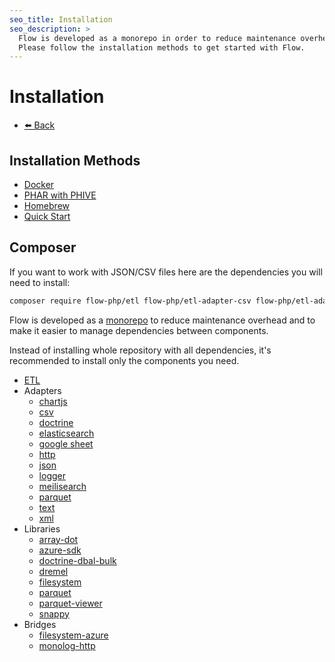 ```yaml
---
seo_title: Installation
seo_description: >
  Flow is developed as a monorepo in order to reduce maintenance overhead and to make it easier to manage dependencies between components.
  Please follow the installation methods to get started with Flow.
---
```


# Installation

- [⬅️️ Back](introduction.md)

## Installation Methods 

- [Docker](installation/docker.md)
- [PHAR with PHIVE](installation/phive.md)
- [Homebrew](installation/homebrew.md)
- [Quick Start](quick-start.md)

## Composer

If you want to work with JSON/CSV files here are the dependencies you will need to install:

```bash
composer require flow-php/etl flow-php/etl-adapter-csv flow-php/etl-adapter-json
```

Flow is developed as a [monorepo](https://tomasvotruba.com/blog/2019/10/28/all-you-always-wanted-to-know-about-monorepo-but-were-afraid-to-ask/) to reduce maintenance overhead and to make it easier to manage dependencies between components. 

Instead of installing whole repository with all dependencies, it's recommended to install only the components you need.

- [ETL](components/core/core.md)
- Adapters
    - [chartjs](components/adapters/chartjs.md)
    - [csv](components/adapters/csv.md)
    - [doctrine](components/adapters/doctrine.md)
    - [elasticsearch](components/adapters/elasticsearch.md)
    - [google sheet](components/adapters/google-sheet.md)
    - [http](components/adapters/http.md)
    - [json](components/adapters/json.md)
    - [logger](components/adapters/logger.md)
    - [meilisearch](components/adapters/meilisearch.md)
    - [parquet](components/adapters/parquet.md)
    - [text](components/adapters/text.md)
    - [xml](components/adapters/xml.md)
- Libraries
    - [array-dot](components/libs/array-dot.md)
    - [azure-sdk](components/libs/azure-sdk.md)
    - [doctrine-dbal-bulk](components/libs/doctrine-dbal-bulk.md)
    - [dremel](components/libs/dremel.md)
    - [filesystem](components/libs/filesystem.md)
    - [parquet](components/libs/parquet.md)
    - [parquet-viewer](components/libs/parquet-viewer.md)
    - [snappy](components/libs/snappy.md)
- Bridges
    - [filesystem-azure](components/bridges/filesystem-azure-bridge.md)
    - [monolog-http](components/bridges/monolog-http-bridge.md) 


